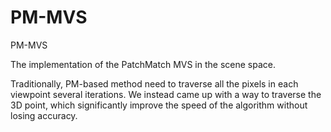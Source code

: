 # PM-MVS
PM-MVS

The implementation of the PatchMatch MVS in the scene space.

Traditionally, PM-based method need to traverse all the pixels in each viewpoint several iterations. We instead came up with a way to traverse the 3D point, which significantly improve the speed of the algorithm without losing accuracy.
